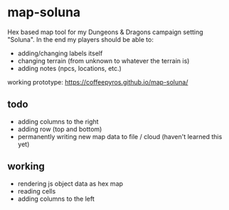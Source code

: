 ﻿# map-soluna

Hex based map tool for my Dungeons & Dragons campaign setting "Soluna". In the end my players should be able to:

- adding/changing labels itself
- changing terrain (from unknown to whatever the terrain is)
- adding notes (npcs, locations, etc.)

working prototype: https://coffeepyros.github.io/map-soluna/

## todo

- adding columns to the right
- adding row (top and bottom)
- permanently writing new map data to file / cloud (haven't learned this yet)

## working

- rendering js object data as hex map
- reading cells
- adding columns to the left
